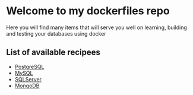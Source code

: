 # Welcome to my dockerfiles repo
Here you will find many items that will serve you well on learning, building and testing your databases using docker

## List of available recipees
- [PostgreSQL](./postgres.md)
- [MySQL](./mysql.md)
- [SQLServer](./sqlserver.md)
- [MongoDB](./mongodb.md)
